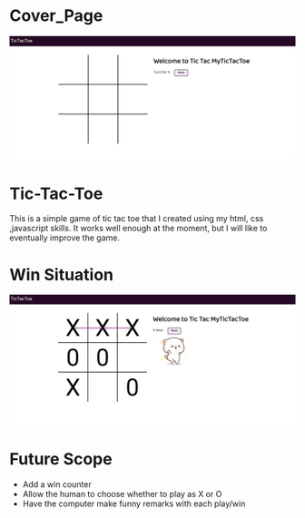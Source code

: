 # Cover_Page
![Home_page](Screenshot/Home_page.jpg)

# Tic-Tac-Toe
This is a simple game of tic tac toe that I created using my html, css ,javascript skills.
It works well enough at the moment, but I will like to eventually improve the game.

# Win Situation 
![Win](Screenshot/Win.jpg)

# Future Scope
* Add a win counter
* Allow the human to choose whether to play as X or O
* Have the computer make funny remarks with each play/win
